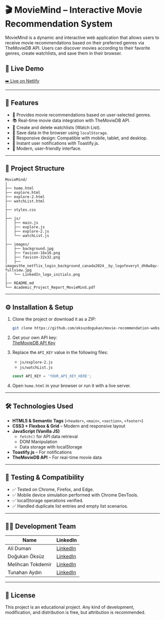 # 🎬 MovieMind – Interactive Movie Recommendation System  


MovieMind is a dynamic and interactive web application that allows users to receive movie recommendations based on their preferred genres via TheMovieDB API. Users can discover movies according to their favorite genres, create watchlists, and save them in their browser.  

## 🔗 Live Demo  

[➡️ Live on Netlify](https://movierecommendationwebsite.netlify.app/)  

---  

## 📌 Features  

- 🎯 Provides movie recommendations based on user-selected genres.  
- 📚 Real-time movie data integration with TheMovieDB API.  
- 📝 Create and delete watchlists (Watch List).  
- 💾 Save data in the browser using `localStorage`.  
- 📱 Responsive design: Compatible with mobile, tablet, and desktop.  
- 🔔 Instant user notifications with Toastify.js.  
- 🧭 Modern, user-friendly interface.  

---  

## 📂 Project Structure  

```
MovieMind/  
│  
├── home.html  
├── explore.html  
├── explore-2.html  
├── watchList.html  
│  
├── styles.css  
│  
├── js/  
│   ├── main.js  
│   ├── explore.js  
│   ├── explore-2.js  
│   └── watchList.js  
│  
├── images/  
│   ├── background.jpg  
│   ├── favicon-16x16.png  
│   ├── favicon-32x32.png  
│   ├── imagesthe_netflix_login_background_canada2024__by_logofeveryt_dh0w8qv-fullview.jpg  
│   └── LinkedIn_logo_initials.png  
│  
├── README.md  
└── Academic_Project_Report_MovieMind.pdf  
```  

---  

## ⚙️ Installation & Setup  

1. Clone the project or download it as a ZIP:  
   ```bash  
   git clone https://github.com/oksuzdogukan/movie-recommendation-website  
   ```  

2. Get your own API key:  
   [TheMovieDB API Key](https://www.themoviedb.org/settings/api)  

3. Replace the `API_KEY` value in the following files:  
   - `js/explore-2.js`  
   - `js/watchList.js`  

   ```javascript  
   const API_KEY = 'YOUR_API_KEY_HERE';  
   ```  

4. Open `home.html` in your browser or run it with a live server.  

---  

## 🛠️ Technologies Used  

- **HTML5 & Semantic Tags** (`<header>`, `<main>`, `<section>`, `<footer>`)  
- **CSS3 + Flexbox & Grid** – Modern and responsive layout  
- **JavaScript (Vanilla JS)**  
  - `fetch()` for API data retrieval  
  - DOM Manipulation  
  - Data storage with localStorage  
- **Toastify.js** – For notifications  
- **TheMovieDB API** – For real-time movie data  

---  

## 🧪 Testing & Compatibility  

- ✅ Tested on Chrome, Firefox, and Edge.  
- ✅ Mobile device simulation performed with Chrome DevTools.  
- ✅ localStorage operations verified.  
- ✅ Handled duplicate list entries and empty list scenarios.  

---  

## 👨‍💻 Development Team  

| Name              | LinkedIn                                               |  
|-------------------|--------------------------------------------------------|  
| Ali Duman         | [LinkedIn](https://www.linkedin.com/in/ali-duman-062952293/)  |  
| Doğukan Öksüz     | [LinkedIn](https://www.linkedin.com/in/do%C4%9Fukan-%C3%B6ks%C3%BCz-144377237/) |  
| Melihcan Tokdemir | [LinkedIn](https://www.linkedin.com/in/melihcan-tokdemir-6a8905330/) |  
| Tunahan Aydın     | [LinkedIn](https://www.linkedin.com/in/tunahan-aydin-388628365/) |  

---  

## 📄 License  

This project is an educational project. Any kind of development, modification, and distribution is free, but attribution is recommended.
